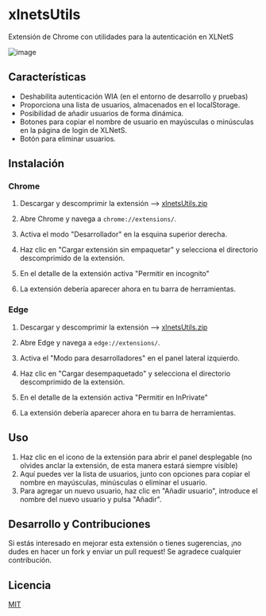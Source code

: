 # xlnetsUtils

Extensión de Chrome con utilidades para la autenticación en XLNetS

![image](https://github.com/jalvarez1983/xlnetsUtils/assets/2207608/c29e2906-355b-4c3c-886e-0de0826262c2)


## Características

- Deshabilita autenticación WIA (en el entorno de desarrollo y pruebas)
- Proporciona una lista de usuarios, almacenados en el localStorage.
- Posibilidad de añadir usuarios de forma dinámica.
- Botones para copiar el nombre de usuario en mayúsculas o minúsculas en la página de login de XLNetS.
- Botón para eliminar usuarios.

## Instalación

### Chrome

1. Descargar y descomprimir la extensión --> [xlnetsUtils.zip](https://github.com/jalvarez1983/xlnetsUtils/files/12395856/xlnetsUtils.zip)

2. Abre Chrome y navega a `chrome://extensions/`.
3. Activa el modo "Desarrollador" en la esquina superior derecha.
4. Haz clic en "Cargar extensión sin empaquetar" y selecciona el directorio descomprimido de la extensión.
5. En el detalle de la extensión activa "Permitir en incognito"
6. La extensión debería aparecer ahora en tu barra de herramientas.


### Edge

1. Descargar y descomprimir la extensión --> [xlnetsUtils.zip](https://github.com/jalvarez1983/xlnetsUtils/files/12395856/xlnetsUtils.zip)

2. Abre Edge y navega a `edge://extensions/`.
3. Activa el "Modo para desarrolladores" en el panel lateral izquierdo.
4. Haz clic en "Cargar desempaquetado" y selecciona el directorio descomprimido de la extensión.
5. En el detalle de la extensión activa "Permitir en InPrivate"
6. La extensión debería aparecer ahora en tu barra de herramientas.

## Uso

1. Haz clic en el icono de la extensión para abrir el panel desplegable (no olvides anclar la extensión, de esta manera estará siempre visible)
2. Aquí puedes ver la lista de usuarios, junto con opciones para copiar el nombre en mayúsculas, minúsculas o eliminar el usuario.
3. Para agregar un nuevo usuario, haz clic en "Añadir usuario", introduce el nombre del nuevo usuario y pulsa "Añadir".

## Desarrollo y Contribuciones

Si estás interesado en mejorar esta extensión o tienes sugerencias, ¡no dudes en hacer un fork y enviar un pull request! Se agradece cualquier contribución.

## Licencia

[MIT](LICENSE)
